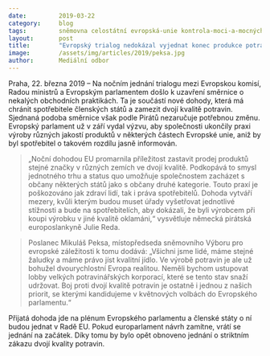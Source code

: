 ```yaml
---
date:         2019-03-22
category:     blog
tags:         sněmovna celostátní evropská-unie kontrola-moci-a-mocných
layout:       post
title:        "Evropský trialog nedokázal vyjednat konec produkce potravin dvojí kvality"
image:        /assets/img/articles/2019/peksa.jpg
author:       Mediální odbor
---
```


Praha, 22. března 2019 – Na nočním jednání trialogu mezi Evropskou komisí, Radou ministrů a Evropským parlamentem došlo k uzavření směrnice o nekalých obchodních praktikách. Ta je součástí nové dohody, která má chránit spotřebitele členských států a zamezit dvojí kvalitě potravin. Sjednaná podoba směrnice však podle Pirátů nezaručuje potřebnou změnu. Evropský parlament už v září vydal výzvu, aby společnosti ukončily praxi výroby různých jakostí produktů v některých částech Evropské unie, aniž by byl spotřebitel o takovém rozdílu jasně informován.

> „Noční dohodou EU promarnila příležitost zastavit prodej produktů stejné značky v různých zemích ve dvojí kvalitě. Podkopává to smysl jednotného trhu a status quo umožňuje společnostem zacházet s občany některých států jako s občany druhé kategorie. Touto praxí je poškozováno jak zdraví lidí, tak i práva spotřebitelů. Dohoda vytváří mezery, kvůli kterým budou muset úřady vyšetřovat jednotlivé stížnosti a bude na spotřebitelích, aby dokázali, že byli výrobcem při koupi výrobku v jiné kvalitě oklamáni,“ vysvětluje německá pirátská europoslankyně Julie Reda.

> Poslanec Mikuláš Peksa, místopředseda sněmovního Výboru pro evropské záležitosti k tomu dodává: „Všichni jsme lidé, máme stejné žaludky a máme právo jíst kvalitní jídlo. Ve výrobě potravin je ale už bohužel dvourychlostní Evropa realitou. Neměli bychom ustupovat lobby velkých potravinářských korporací, které se tento stav snaží udržovat. Boj proti dvojí kvalitě potravin je ostatně i jednou z našich priorit, se kterými kandidujeme v květnových volbách do Evropského parlamentu.“

Přijatá dohoda jde na plénum Evropského parlamentu a členské státy o ní budou jednat v Radě EU. Pokud europarlament návrh zamítne, vrátí se jednání na začátek. Díky tomu by bylo opět obnoveno jednání o striktním zákazu dvojí kvality potravin.
